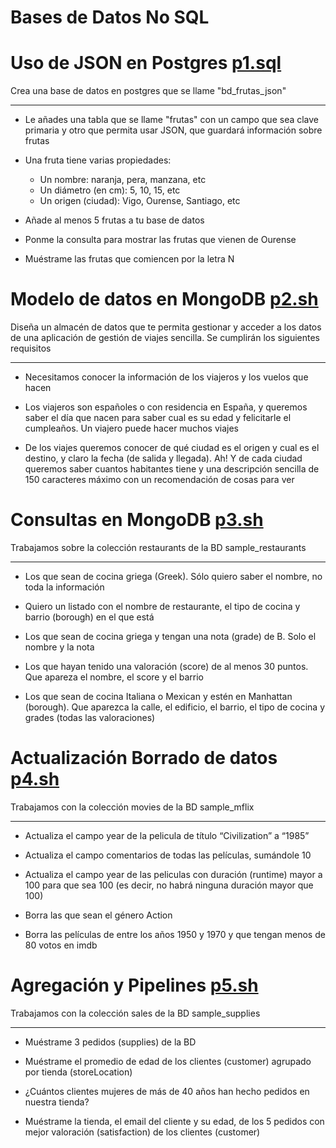 # Bases de Datos No SQL


# Uso de JSON en Postgres [p1.sql](https://github.com/agonzalezbesada/BD/blob/main/Examenes/ex8/p1.sql)
Crea una base de datos en postgres que se llame "bd_frutas_json"

---

- Le añades una tabla que se llame "frutas" con un campo que sea clave primaria y otro que permita usar JSON, que guardará información sobre frutas

- Una fruta tiene varias propiedades:
    - Un nombre: naranja, pera, manzana, etc
    - Un diámetro (en cm): 5, 10, 15, etc
    - Un origen (ciudad): Vigo, Ourense, Santiago, etc

- Añade al menos 5 frutas a tu base de datos

- Ponme la consulta para mostrar las frutas que vienen de Ourense

- Muéstrame las frutas que comiencen por la letra N


# Modelo de datos en MongoDB [p2.sh](https://github.com/agonzalezbesada/BD/blob/main/Examenes/ex8/p2.sh)
Diseña un almacén de datos que te permita gestionar y acceder a los datos de una aplicación de gestión de viajes sencilla. Se cumplirán los siguientes requisitos

---

- Necesitamos conocer la información de los viajeros y los vuelos que hacen

- Los viajeros son españoles o con residencia en España, y queremos saber el día que nacen para saber cual es su edad y felicitarle el cumpleaños. Un viajero puede hacer muchos viajes

- De los viajes queremos conocer de qué ciudad es el origen y cual es el destino, y claro la fecha (de salida y llegada). Ah! Y de cada ciudad queremos saber cuantos habitantes tiene y una descripción sencilla de 150 caracteres máximo con un recomendación de cosas para ver


# Consultas en MongoDB [p3.sh](https://github.com/agonzalezbesada/BD/blob/main/Examenes/ex8/p3.sh)
Trabajamos sobre la colección restaurants de la BD sample_restaurants

---

- Los que sean de cocina griega (Greek). Sólo quiero saber el nombre, no toda la información

- Quiero un listado con el nombre de restaurante, el tipo de cocina y barrio (borough) en el que está

- Los que sean de cocina griega y tengan una nota (grade) de B. Solo el nombre y la nota

- Los que hayan tenido una valoración (score) de al menos 30 puntos. Que apareza el nombre, el score y el barrio

- Los que sean de cocina Italiana o Mexican y estén en Manhattan (borough). Que aparezca la calle, el edificio, el barrio, el tipo de cocina y grades (todas las valoraciones)


# Actualización Borrado de datos [p4.sh]()
Trabajamos con la colección movies de la BD sample_mflix

---

- Actualiza el campo year de la pelicula de título “Civilization” a “1985”

- Actualiza el campo comentarios de todas las películas, sumándole 10

- Actualiza el campo year de las peliculas con duración (runtime) mayor a 100 para que sea 100 (es decir, no habrá ninguna duración mayor que 100)

- Borra las que sean el género Action

- Borra las películas de entre los años 1950 y 1970 y que tengan menos de 80 votos en imdb



# Agregación y Pipelines [p5.sh]()
Trabajamos con la colección sales de la BD sample_supplies

---


- Muéstrame 3 pedidos (supplies) de la BD

- Muéstrame el promedio de edad de los clientes (customer) agrupado por tienda (storeLocation)

- ¿Cuántos clientes mujeres de más de 40 años han hecho pedidos en nuestra tienda?

- Muéstrame la tienda, el email del cliente y su edad, de los 5 pedidos con mejor valoración (satisfaction) de los clientes (customer)





